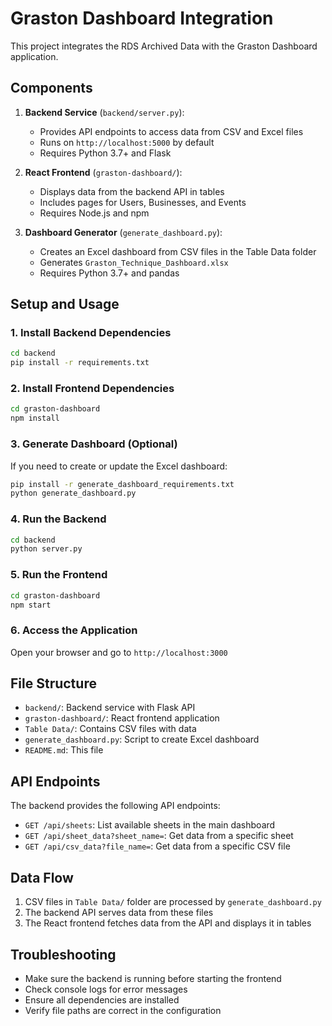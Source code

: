 # Graston Dashboard Integration

This project integrates the RDS Archived Data with the Graston Dashboard application.

## Components

1. **Backend Service** (`backend/server.py`):
   - Provides API endpoints to access data from CSV and Excel files
   - Runs on `http://localhost:5000` by default
   - Requires Python 3.7+ and Flask

2. **React Frontend** (`graston-dashboard/`):
   - Displays data from the backend API in tables
   - Includes pages for Users, Businesses, and Events
   - Requires Node.js and npm

3. **Dashboard Generator** (`generate_dashboard.py`):
   - Creates an Excel dashboard from CSV files in the Table Data folder
   - Generates `Graston_Technique_Dashboard.xlsx`
   - Requires Python 3.7+ and pandas

## Setup and Usage

### 1. Install Backend Dependencies
```bash
cd backend
pip install -r requirements.txt
```

### 2. Install Frontend Dependencies
```bash
cd graston-dashboard
npm install
```

### 3. Generate Dashboard (Optional)
If you need to create or update the Excel dashboard:
```bash
pip install -r generate_dashboard_requirements.txt
python generate_dashboard.py
```

### 4. Run the Backend
```bash
cd backend
python server.py
```

### 5. Run the Frontend
```bash
cd graston-dashboard
npm start
```

### 6. Access the Application
Open your browser and go to `http://localhost:3000`

## File Structure

- `backend/`: Backend service with Flask API
- `graston-dashboard/`: React frontend application
- `Table Data/`: Contains CSV files with data
- `generate_dashboard.py`: Script to create Excel dashboard
- `README.md`: This file

## API Endpoints

The backend provides the following API endpoints:

- `GET /api/sheets`: List available sheets in the main dashboard
- `GET /api/sheet_data?sheet_name=`: Get data from a specific sheet
- `GET /api/csv_data?file_name=`: Get data from a specific CSV file

## Data Flow

1. CSV files in `Table Data/` folder are processed by `generate_dashboard.py`
2. The backend API serves data from these files
3. The React frontend fetches data from the API and displays it in tables

## Troubleshooting

- Make sure the backend is running before starting the frontend
- Check console logs for error messages
- Ensure all dependencies are installed
- Verify file paths are correct in the configuration
